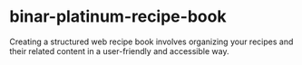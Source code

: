 # binar-platinum-recipe-book
Creating a structured web recipe book involves organizing your recipes and their related content in a user-friendly and accessible way.
